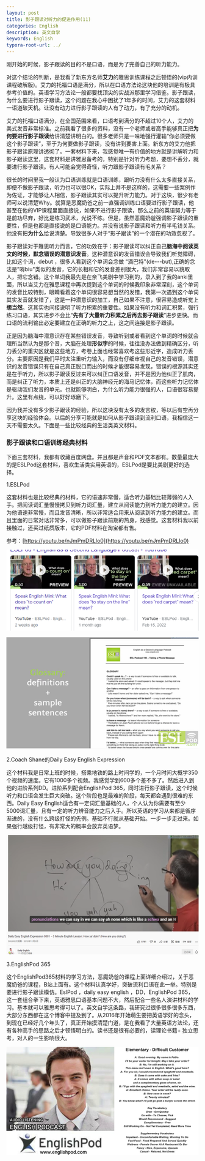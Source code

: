 ```yaml
---
layout: post
title: 影子跟读对听力的促进作用(11)
categories: English
description: 英文自学
keywords: English
typora-root-url: ../
---
```


刚开始的时候，影子跟读的目的不是口语，而是为了完善自己的听力能力。

对这个结论的判断，是我看了新东方名师**艾力**的雅思训练课程之后顿悟的(vip内训课程破解版)。艾力的托福口语是满分，所以在口语方法论这块他的培训是有极具参考价值的。英语学习方法论一般都要找顶尖的实战派那里学习借鉴。影子跟读，为什么要进行影子跟读，这个问题在我心中困扰了1年多的时间，艾力的这套材料一语道破天机。让没有动力进行影子跟读的人有了动力，有了充分的动机。

艾力的托福口语满分，在全国范围来看，口语考到满分的不超过10个人，艾力的美式发音非常标准。之前我看了很多的资料，没有一个老师或者高手能够真正把**为何要进行影子跟读**给讲清楚讲明白的。很多老师只是一味地强行灌输“你必须要做这个影子跟读”，至于为何要做影子跟读，没有讲到要害上面。新东方的艾力他把影子跟读原理讲透彻了。一套材料下来，我感觉唯一有价值的地方就是讲解听力和影子跟读这里，这套材料是讲雅思备考的，特别是针对听力考题，要想不丢分，就要进行影子跟读。有人可能会觉得奇怪，听力跟影子跟读有毛关系？

很长的时间里我一般认为口语训练就是口语训练，跟听力没有什么太多直接关系，即便不做影子跟读，听力也可以很OK，实际上并不是这样的，这需要一些案例作为佐证，才能够让人相信，影子跟读其实可以提升听力能力。对于这块，很少有老师可以说清楚Why。就算是恶魔奶爸之前一直强调训练口语要进行影子跟读，他甚至在他的VIP课程里面直接说，如果不进行影子跟读，那么之前的英语努力等于是前功尽弃，好比是练习武术，光说不练。但是，虽然恶魔奶爸强调影子跟读的重要性，但是也都是直接说的是口语能力。并没有说影子跟读和听力有半毛钱关系。他没有把**为什么**给说清楚。导致很多人对于“影子跟读”的一个潜在的功效忽视了。

影子跟读对于雅思听力而言，它的功效在于：影子跟读可以纠正自己**脑海中阅读英文的时候，默念错误的潜意识发音**。这种潜意识的发音错误会导致我们听觉障碍，比如这个词，debut ，很多人看到这个单词会念做 “滴巴特"(de---but),正确的念法是”嘚biu"类似的发音，它的长相和它的发音差别很大，我们非常容易以貌取人，把它念错。这个单词我最先是在奈飞美剧中学习到的，录入到了我的anki里面，所以当艾力在雅思课程中再次提到这个单词的时候我印象非常深刻，这个单词的发音比较特别，眼睛看着这个单词很容易想当然的发错，我第一次遇到这个单词其实发音就发错了，这是一种潜意识的加工，自己如果不注意，很容易造成听觉上**想当然**。这其实也间接说明了听力积累的重要性。如果没有听力和词汇积累，强行练习口语，其实进步不会比“**先有了大量听力积累之后再去影子跟读**”进步更快。而口语的流利输出必定要建立在正确的听力之上，这之间连接是影子跟读。

正是因为脑海中潜意识存在某些错误发音，导致听到或者看到这个单词的时候就会理所当然认为是那个音，大脑在处理**形似字**的时候，往往没办法做到精确区分，听力丢分的重灾区就是这些地方，考卷上面也经常喜欢考这些形近字，造成听力丢分。主要原因是我们平时太注重听力输入，而没有仔细审视自己的发音错误，潜意识的发音错误只有在自己真正脱口而出的时候才能很容易发现，错误的根源其实还是在于听力，所以影子跟读反过来可以纠正口语发音，并不是因为他纠正了肌肉，而是纠正了听力，本质上还是纠正的大脑神经元的海马记忆体，而这些听力记忆体是驱动我们发音的单元。也就能够明白，为什么听力能力很强的人，口语很容易提升。这里有点绕，可以好好琢磨下。

因为我并没有多少影子跟读的经验，所以这块没有太多的发言权，等以后有空再分享这块的经验体会。以后的分享可能就是如何从影子跟读到流利口语，我相信这一天不需要太久。下面是一些比较经典的生活类英文材料。

### 影子跟读和口语训练经典材料

下面三套材料，我都有收藏百度网盘。并且都是声音和PDF文本都有。数量最庞大的是ESLPod这套材料，喜欢生活类实用英语的，ESLPod是要比美剧更好的选择。

1.ESLPod

这套材料也是比较经典的材料，它的语速非常慢，适合听力基础比较薄弱的人入手。把阅读词汇量慢慢拷贝到听力词汇量，建立从阅读能力到听力能力的建立。因为他语速非常慢，而且发音清晰，所以非常适合用来从阅读到听力能力的建立。而且里面的日常对话非常多，可以做影子跟读前期的热身，找感觉。这套材料我以前接触过，还买过纸质版本，它的PDF材料在淘宝都有售。

参考：[https://youtu.be/nJmPmDRLlo0](https://youtu.be/nJmPmDRLlo0)

![6qn0sLRlNG](/images/posts/6qn0sLRlNG.png)

![SMQPnkgSMy](/images/posts/SMQPnkgSMy.png)

2.Coach Shane的Daily Easy English Expression

这个材料我是日常上班的时候，搭乘地铁的路上时间学的，一个月时间大概学350个视频的速度。它有1000多个视频。我感觉学到600多个差不多了。然后进入到他的进阶系列DD。进阶系列配合EnglishPod 365，同时进行影子跟读，这个时候听力和口语会发生巨大突破。这个阶段也是最难的阶段，每天都会遇到很难的东西。Daily Easy English适合有一定词汇量基础的人，个人认为你需要有至少5000词汇量，且有一定的听力辨音能力之后入手。所以英语的学习从来都是循序渐进的，没有什么跨级打怪的先例。基础不行就从基础开始。一步一步走过来。如果强行越级打怪，有非常大的概率会放弃英语梦。

![QxlgGhaprh](/images/posts/QxlgGhaprh.png)



3.EnglishPod 365 

这个EnglishPod365材料的学习方法，恶魔奶爸的课程上面详细介绍过，关于恶魔奶爸的课程，B站上面有。这个材料认真学好，突破流利口语在此一举。特别是要进行影子跟读模仿。EslPod ，daily easy english ，DD，EnglishPod 365，这一套组合拳下来，英语雅思口语基本问题不大，然后配合一些名人演讲材料的学习。基本就可以雅思考得可以了。英文自学这条路，我研究过很多很多很多东西，大部分东西都在这个博客中提及到了。从2016年开始萌生要把英语学好的念头，到现在已经好几个年头了，真正开始摸清楚门道，是在我看了大量英语方法论，还有各种高手的思路之后才顿悟明白的。读书还是很有必要的，读理论书籍+ 独立思考，对人的一生影响很大。

![bbFYPEJJLg](/images/posts/bbFYPEJJLg.png)
